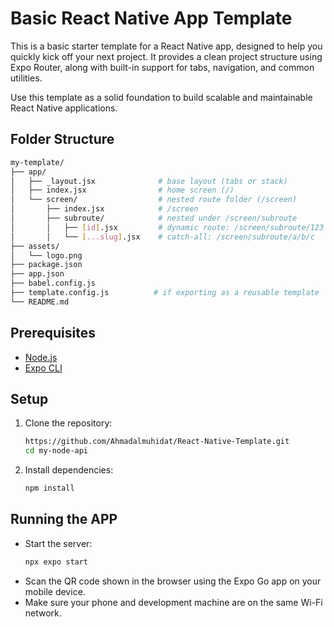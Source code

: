 # Basic React Native App Template
This is a basic starter template for a React Native app, designed to help you quickly kick off your next project. It provides a clean project structure using Expo Router, along with built-in support for tabs, navigation, and common utilities.

Use this template as a solid foundation to build scalable and maintainable React Native applications.

## Folder Structure
```bash
my-template/
├── app/
│   ├── _layout.jsx              # base layout (tabs or stack)
│   ├── index.jsx                # home screen (/)
│   └── screen/                  # nested route folder (/screen)
│       ├── index.jsx            # /screen
│       ├── subroute/            # nested under /screen/subroute
│       │   ├── [id].jsx         # dynamic route: /screen/subroute/123
│       │   └── [...slug].jsx    # catch-all: /screen/subroute/a/b/c
├── assets/
│   └── logo.png
├── package.json
├── app.json
├── babel.config.js
├── template.config.js          # if exporting as a reusable template
└── README.md
```

## Prerequisites
- [Node.js](https://nodejs.org/)
- [Expo CLI](https://docs.expo.dev/more/expo-cli/$0)

## Setup
1. Clone the repository:
    ```bash
    https://github.com/Ahmadalmuhidat/React-Native-Template.git
    cd my-node-api
    ```
2. Install dependencies:
    ```bash
    npm install
    ```

## Running the APP
- Start the server:
    ```bash
    npx expo start
    ```
- Scan the QR code shown in the browser using the Expo Go app on your mobile device.
- Make sure your phone and development machine are on the same Wi-Fi network.